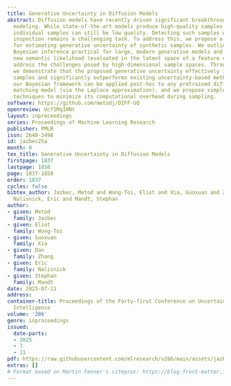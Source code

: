```yaml
---
title: Generative Uncertainty in Diffusion Models
abstract: Diffusion models have recently driven significant breakthroughs in generative
  modeling. While state-of-the-art models produce high-quality samples on average,
  individual samples can still be low quality. Detecting such samples without human
  inspection remains a challenging task. To address this, we propose a Bayesian framework
  for estimating generative uncertainty of synthetic samples. We outline how to make
  Bayesian inference practical for large, modern generative models and introduce a
  new semantic likelihood (evaluated in the latent space of a feature extractor) to
  address the challenges posed by high-dimensional sample spaces. Through our experiments,
  we demonstrate that the proposed generative uncertainty effectively identifies poor-quality
  samples and significantly outperforms existing uncertainty-based methods. Notably,
  our Bayesian framework can be applied post-hoc to any pretrained diffusion or flow
  matching model (via the Laplace approximation), and we propose simple yet effective
  techniques to minimize its computational overhead during sampling.
software: https://github.com/metodj/DIFF-UQ
openreview: UcfIMqIHNt
layout: inproceedings
series: Proceedings of Machine Learning Research
publisher: PMLR
issn: 2640-3498
id: jazbec25a
month: 0
tex_title: Generative Uncertainty in Diffusion Models
firstpage: 1837
lastpage: 1858
page: 1837-1858
order: 1837
cycles: false
bibtex_author: Jazbec, Metod and Wong-Toi, Eliot and Xia, Guoxuan and Zhang, Dan and
  Nalisnick, Eric and Mandt, Stephan
author:
- given: Metod
  family: Jazbec
- given: Eliot
  family: Wong-Toi
- given: Guoxuan
  family: Xia
- given: Dan
  family: Zhang
- given: Eric
  family: Nalisnick
- given: Stephan
  family: Mandt
date: 2025-07-11
address:
container-title: Proceedings of the Forty-first Conference on Uncertainty in Artificial
  Intelligence
volume: '286'
genre: inproceedings
issued:
  date-parts:
  - 2025
  - 7
  - 11
pdf: https://raw.githubusercontent.com/mlresearch/v286/main/assets/jazbec25a/jazbec25a.pdf
extras: []
# Format based on Martin Fenner's citeproc: https://blog.front-matter.io/posts/citeproc-yaml-for-bibliographies/
---
```

